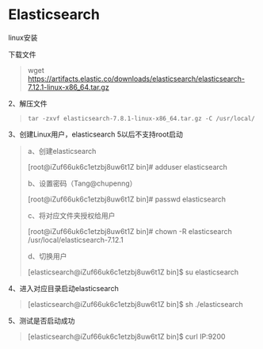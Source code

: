 Elasticsearch
===

linux安装

下载文件

> wget https://artifacts.elastic.co/downloads/elasticsearch/elasticsearch-7.12.1-linux-x86_64.tar.gz

2、解压文件

> ```
> tar -zxvf elasticsearch-7.8.1-linux-x86_64.tar.gz -C /usr/local/
> ```

3、创建Linux用户，elasticsearch 5以后不支持root启动

> a、创建elasticsearch
>
> [root@iZuf66uk6c1etzbj8uw6t1Z bin]# adduser elasticsearch
>
> b、设置密码（Tang@chupenng）
>
> [root@iZuf66uk6c1etzbj8uw6t1Z bin]#  passwd elasticsearch
>
> c、将对应文件夹授权给用户
>
> [root@iZuf66uk6c1etzbj8uw6t1Z bin]# chown -R elasticsearch /usr/local/elasticsearch-7.12.1
>
> d、切换用户
>
> [elasticsearch@iZuf66uk6c1etzbj8uw6t1Z bin]$ su elasticsearch

4、进入对应目录启动elasticsearch

> [elasticsearch@iZuf66uk6c1etzbj8uw6t1Z bin]$  sh ./elasticsearch

5、测试是否启动成功

> [elasticsearch@iZuf66uk6c1etzbj8uw6t1Z bin]$ curl IP:9200







